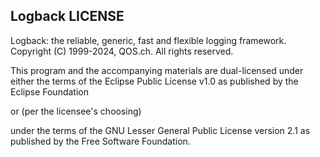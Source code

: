 Logback LICENSE
---------------

Logback: the reliable, generic, fast and flexible logging framework.
Copyright (C) 1999-2024, QOS.ch. All rights reserved.

This program and the accompanying materials are dual-licensed under
either the terms of the Eclipse Public License v1.0 as published by
the Eclipse Foundation

or (per the licensee's choosing)

under the terms of the GNU Lesser General Public License version 2.1
as published by the Free Software Foundation.

